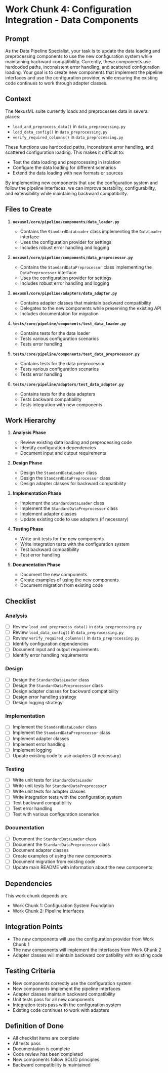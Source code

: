 # Work Chunk 4: Configuration Integration - Data Components

## Prompt

As the Data Pipeline Specialist, your task is to update the data loading and
preprocessing components to use the new configuration system while maintaining
backward compatibility. Currently, these components use hardcoded paths,
inconsistent error handling, and scattered configuration loading. Your goal is
to create new components that implement the pipeline interfaces and use the
configuration provider, while ensuring the existing code continues to work
through adapter classes.

## Context

The NexusML suite currently loads and preprocesses data in several places:

- `load_and_preprocess_data()` in `data_preprocessing.py`
- `load_data_config()` in `data_preprocessing.py`
- `verify_required_columns()` in `data_preprocessing.py`

These functions use hardcoded paths, inconsistent error handling, and scattered
configuration loading. This makes it difficult to:

- Test the data loading and preprocessing in isolation
- Configure the data loading for different scenarios
- Extend the data loading with new formats or sources

By implementing new components that use the configuration system and follow the
pipeline interfaces, we can improve testability, configurability, and
extensibility while maintaining backward compatibility.

## Files to Create

1. **`nexusml/core/pipeline/components/data_loader.py`**

   - Contains the `StandardDataLoader` class implementing the `DataLoader`
     interface
   - Uses the configuration provider for settings
   - Includes robust error handling and logging

2. **`nexusml/core/pipeline/components/data_preprocessor.py`**

   - Contains the `StandardDataPreprocessor` class implementing the
     `DataPreprocessor` interface
   - Uses the configuration provider for settings
   - Includes robust error handling and logging

3. **`nexusml/core/pipeline/adapters/data_adapter.py`**

   - Contains adapter classes that maintain backward compatibility
   - Delegates to the new components while preserving the existing API
   - Includes documentation for migration

4. **`tests/core/pipeline/components/test_data_loader.py`**

   - Contains tests for the data loader
   - Tests various configuration scenarios
   - Tests error handling

5. **`tests/core/pipeline/components/test_data_preprocessor.py`**

   - Contains tests for the data preprocessor
   - Tests various configuration scenarios
   - Tests error handling

6. **`tests/core/pipeline/adapters/test_data_adapter.py`**
   - Contains tests for the data adapters
   - Tests backward compatibility
   - Tests integration with new components

## Work Hierarchy

1. **Analysis Phase**

   - Review existing data loading and preprocessing code
   - Identify configuration dependencies
   - Document input and output requirements

2. **Design Phase**

   - Design the `StandardDataLoader` class
   - Design the `StandardDataPreprocessor` class
   - Design adapter classes for backward compatibility

3. **Implementation Phase**

   - Implement the `StandardDataLoader` class
   - Implement the `StandardDataPreprocessor` class
   - Implement adapter classes
   - Update existing code to use adapters (if necessary)

4. **Testing Phase**

   - Write unit tests for the new components
   - Write integration tests with the configuration system
   - Test backward compatibility
   - Test error handling

5. **Documentation Phase**
   - Document the new components
   - Create examples of using the new components
   - Document migration from existing code

## Checklist

### Analysis

- [ ] Review `load_and_preprocess_data()` in `data_preprocessing.py`
- [ ] Review `load_data_config()` in `data_preprocessing.py`
- [ ] Review `verify_required_columns()` in `data_preprocessing.py`
- [ ] Identify configuration dependencies
- [ ] Document input and output requirements
- [ ] Identify error handling requirements

### Design

- [ ] Design the `StandardDataLoader` class
- [ ] Design the `StandardDataPreprocessor` class
- [ ] Design adapter classes for backward compatibility
- [ ] Design error handling strategy
- [ ] Design logging strategy

### Implementation

- [ ] Implement the `StandardDataLoader` class
- [ ] Implement the `StandardDataPreprocessor` class
- [ ] Implement adapter classes
- [ ] Implement error handling
- [ ] Implement logging
- [ ] Update existing code to use adapters (if necessary)

### Testing

- [ ] Write unit tests for `StandardDataLoader`
- [ ] Write unit tests for `StandardDataPreprocessor`
- [ ] Write unit tests for adapter classes
- [ ] Write integration tests with the configuration system
- [ ] Test backward compatibility
- [ ] Test error handling
- [ ] Test with various configuration scenarios

### Documentation

- [ ] Document the `StandardDataLoader` class
- [ ] Document the `StandardDataPreprocessor` class
- [ ] Document adapter classes
- [ ] Create examples of using the new components
- [ ] Document migration from existing code
- [ ] Update main README with information about the new components

## Dependencies

This work chunk depends on:

- Work Chunk 1: Configuration System Foundation
- Work Chunk 2: Pipeline Interfaces

## Integration Points

- The new components will use the configuration provider from Work Chunk 1
- The new components will implement the interfaces from Work Chunk 2
- Adapter classes will maintain backward compatibility with existing code

## Testing Criteria

- New components correctly use the configuration system
- New components implement the pipeline interfaces
- Adapter classes maintain backward compatibility
- Unit tests pass for all new components
- Integration tests pass with the configuration system
- Existing code continues to work with adapters

## Definition of Done

- All checklist items are complete
- All tests pass
- Documentation is complete
- Code review has been completed
- New components follow SOLID principles
- Backward compatibility is maintained
